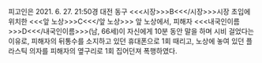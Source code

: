 피고인은 2021. 6. 27. 21:50경 대전 동구 <<<시장>>>B<<</시장>>>시장 초입에 위치한 <<<앞 노상>>>C<<</앞 노상>>> 앞 노상에서, 피해자 <<<내국인이름>>>D<<</내국인이름>>>(남, 66세)이 자신에게 10분 동안 말을 하며 시비 걸었다는 이유로, 피해자의 뒤통수를 소지하고 있던 휴대폰으로 1회 때리고, 노상에 놓여 있던 플라스틱 의자를 피해자의 옆구리로 1회 집어던져 폭행하였다.